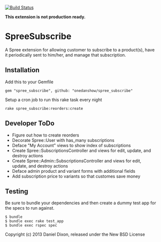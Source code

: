 [![Build Status](https://travis-ci.org/onedanshow/spree-subscribe.png)](https://travis-ci.org/onedanshow/spree-subscribe)

**This extension is not production ready.**

SpreeSubscribe
==============

A Spree extension for allowing customer to subscribe to a product(s), have it periodically sent to him/her, and manage that subscription.


Installation
-------

Add this to your Gemfile

    gem "spree_subscribe", github: "onedanshow/spree_subscribe"

Setup a cron job to run this rake task every night

    rake spree_subscribe:reorders:create


Developer ToDo
-------

* Figure out how to create reorders
* Decorate Spree::User with has_many subscriptions
* Deface "My Account" views to show index of subscriptions
* Create Spree::SubscriptionsController and views for edit, update, and destroy actions
* Create Spree::Admin::SubscriptionsController and views for edit, update, and destroy actions
* Deface admin product and variant forms with additional fields
* Add subscription price to variants so that customes save money

Testing
-------

Be sure to bundle your dependencies and then create a dummy test app for the specs to run against.

    $ bundle
    $ bundle exec rake test_app
    $ bundle exec rspec spec

Copyright (c) 2013 Daniel Dixon, released under the New BSD License
